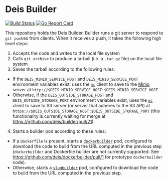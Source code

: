# Deis Builder

[![Build Status](https://travis-ci.org/deis/minio.svg?branch=master)](https://travis-ci.org/deis/minio) [![Go Report Card](http://goreportcard.com/badge/deis/builder)](http://goreportcard.com/report/deis/builder)

This repository holds the Deis Builder. Builder runs a git server to respond to `git push`es from clients. When it receives a push, it takes the following high level steps:

1. Accepts the code and writes to the local file system
2. Calls `git archive` to produce a tarball (i.e. a `.tar.gz` file) on the local file system
3. Saves the tarball according to the following rules:
  - If the `DEIS_MINIO_SERVICE_HOST` and `DEIS_MINIO_SERVICE_PORT` environment variables exist, uses the [`mc`](https://github.com/minio/mc) client to save to the [Minio](https://github.com/minio/minio) server at `http://$DEIS_MINIO_SERVICE_HOST:$DEIS_MINIO_SERVICE_HOST`
  - Otherwise, if the `DEIS_OUTSIDE_STORAGE_HOST` and `DEIS_OUTSIDE_STORAGE_PORT` environment variables exist, uses the [`mc`](https://github.com/minio/mc) client to save to S3 server (or server that adheres to the S3 API) at `https://$DEIS_OUTSIDE_STORAGE_HOST:$DEIS_OUTSIDE_STORAGE_PORT` (this functionality is currently waiting for merge at https://github.com/deis/builder/pull/21).
4. Starts a builder pod according to these rules:
  - If a `Dockerfile` is present, starts a [`dockerbuilder`](https://github.com/deis/dockerbuilder) pod, configured to download the code to build from the URL computed in the previous step (`dockerbuilder` and Dockerfile builder are not currently supported. See https://github.com/deis/dockerbuilder/pull/1 for prototype `dockerbuilder` code).
  - Otherwise, starts a [`slugbuilder`](https://github.com/deis/slugbuilder) pod, configured to download the code to build from the URL computed in the previous step.
